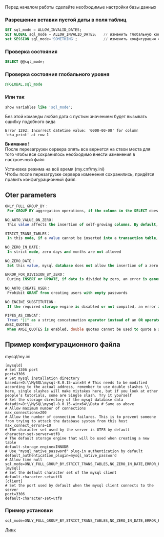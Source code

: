 Перед началом работы сделайте необходимые настройки базы данных

### Разрешение вставки пустой даты в поля таблиц

 ```sql
 SET sql_mode = ALLOW_INVALID_DATES;
 SET GLOBAL sql_mode = ALLOW_INVALID_DATES;   // изменить глобальную конфигурацию постоянное изменение.
 set SESSION sql_mode='SOMETHING';            // изменить конфигурацию сеанса Переменная SESSION влияет
```
### Проверка состояния
```sql
SELECT @@sql_mode;
```

### Проверка состояния глобального уровня
```sql
@@GLOBAL.sql_mode
```


### Или так
```sql
show variables like 'sql_mode';
```


Без этой команды любая дата с пустым значением будет 
вызывать ошибку подобного вида

```
Error 1292: Incorrect datetime value: '0000-00-00' for column 'eka_print' at row 1
```

**Внимание !**   
После перезагрузки сервера опять все вернется на ствои места 
для того чтобы все сохранилось необходимо внести изменения 
в настроечный файл

Установка режима на всё время (my.cnf/my.ini)  
Чтобы после перезагрузке сервера изменения сохранились, придётся править конфигурационный файл.  


## Oter parameters
```sql
ONLY_FULL_GROUP_BY：
 For GROUP BY aggregation operations, if the column in the SELECT does not appear in the GROUP BY, then this SQL is illegal because the column is not in the GROUP BY clause
 
NO_AUTO_VALUE_ON_ZERO：
 This value affects the insertion of self-growing columns. By default, inserting 0 or NULL means that the next self-increasing value is generated. If the user wants to insert a value of 0, and the column is self-growing, then this option is useful.
 
STRICT_TRANS_TABLES：
 In this mode, if a value cannot be inserted into a transaction table, the current operation is interrupted, and there is no restriction on non-transactional tables
 
NO_ZERO_IN_DATE：
 In strict mode, zero days and months are not allowed
 
NO_ZERO_DATE：
 Set this value, mysql database does not allow the insertion of a zero date, and inserting a zero date will throw an error instead of a warning.
 
ERROR_FOR_DIVISION_BY_ZERO：
 During INSERT or UPDATE, if data is divided by zero, an error is generated instead of a warning. If the mode is not given, MySQL returns NULL when the data is divided by zero
 
NO_AUTO_CREATE_USER：
 Prohibit GRANT from creating users with empty passwords
 
NO_ENGINE_SUBSTITUTION：
 If the required storage engine is disabled or not compiled, an error is thrown. When this value is not set, replace with the default storage engine and throw an exception
 
PIPES_AS_CONCAT：
 Treat "||" as a string concatenation operator instead of an OR operator, which is the same as the Oracle database and similar to the string concatenation function Concat
ANSI_QUOTES：
 When ANSI_QUOTES is enabled, double quotes cannot be used to quote a string because it is interpreted as an identifier
 ```
 
 
 ## Пример конфигурационного файла 
 mysql/my.ini
 
 ```
 [mysqld]
# Set 3306 port
port=3306
 # Set mysql installation directory
 basedir=D:\\MySQL\mysql-8.0.15-winx64 # This needs to be modified according to the actual address, remember to use double slashes \\ here, single slashes will make mistakes here, but if you look at other people’s tutorials, some are Single slash. Try it yourself
 # Set the storage directory of the mysql database data
 datadir=D:\\MySQL\mysql-8.0.15-winx64\\Data # Same as above
 # Allow maximum number of connections
max_connections=200
 # Allow the number of connection failures. This is to prevent someone from trying to attack the database system from this host
max_connect_errors=10
 # The character set used by the server is UTF8 by default
character-set-server=utf8
 # The default storage engine that will be used when creating a new table
default-storage-engine=INNODB
 # Use "mysql_native_password" plug-in authentication by default
default_authentication_plugin=mysql_native_password
 # Allow time null
sql_mode=ONLY_FULL_GROUP_BY,STRICT_TRANS_TABLES,NO_ZERO_IN_DATE,ERROR_FOR_DIVISION_BY_ZERO,NO_ENGINE_SUBSTITUTION
[mysql]
 # Set the default character set of the mysql client
default-character-set=utf8
[client]
 # Set the port used by default when the mysql client connects to the server
port=3306
default-character-set=utf8
```
### Пример установки
```
sql_mode=ONLY_FULL_GROUP_BY,STRICT_TRANS_TABLES,NO_ZERO_IN_DATE,ERROR_FOR_DIVISION_BY_ZERO,NO_ENGINE_SUBSTITUTION
```


[Линк](http://fkn.ktu10.com/?q=node/7016)
